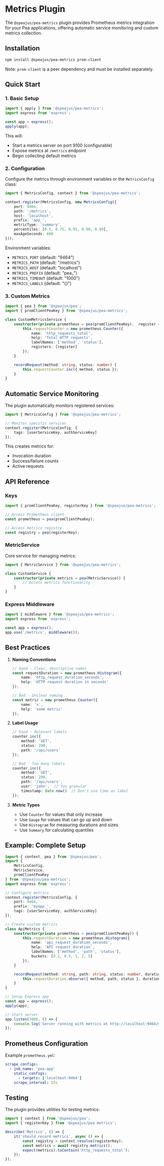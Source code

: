 # Metrics Plugin

The `@speajus/pea-metrics` plugin provides Prometheus metrics integration for your Pea applications, offering automatic service monitoring and custom metrics collection.

## Installation

```bash
npm install @speajus/pea-metrics prom-client
```

Note: `prom-client` is a peer dependency and must be installed separately.

## Quick Start

### 1. Basic Setup

```typescript
import { apply } from '@speajus/pea-metrics';
import express from 'express';

const app = express();
apply(app);
```

This will:
- Start a metrics server on port 9100 (configurable)
- Expose metrics at `/metrics` endpoint
- Begin collecting default metrics

### 2. Configuration

Configure the metrics through environment variables or the `MetricsConfig` class:

```typescript
import { MetricsConfig, context } from '@speajus/pea-metrics';

context.register(MetricsConfig, new MetricsConfig({
    port: 9464,
    path: '/metrics',
    host: 'localhost',
    prefix: 'app_',
    metricType: 'summary',
    percentiles: [0.5, 0.75, 0.95, 0.98, 0.99],
    maxAgeSeconds: 600
}));
```

Environment variables:
- `METRICS_PORT` (default: "9464")
- `METRICS_PATH` (default: "/metrics")
- `METRICS_HOST` (default: "localhost")
- `METRICS_PREFIX` (default: "pea_")
- `METRICS_TIMEOUT` (default: "1000")
- `METRICS_LABELS` (default: "{}")

### 3. Custom Metrics

```typescript
import { pea } from '@speajus/pea';
import { promClientPeaKey } from '@speajus/pea-metrics';

class CustomMetricsService {
    constructor(private prometheus = pea(promClientPeaKey),  register = pea(registerKey)) {
        this.requestCounter = new prometheus.Counter({
            name: 'http_requests_total',
            help: 'Total HTTP requests',
            labelNames: ['method', 'status'],
            registers: [register]
        });
    }

    recordRequest(method: string, status: number) {
        this.requestCounter.inc({ method, status });
    }
}
```

## Automatic Service Monitoring

The plugin automatically monitors registered services:

```typescript
import { MetricsConfig } from '@speajus/pea-metrics';

// Monitor specific services
context.register(MetricsConfig, {
    tags: [userServiceKey, authServiceKey]
});
```

This creates metrics for:
- Invocation duration
- Success/failure counts
- Active requests

## API Reference

### Keys

```typescript
import { promClientPeaKey, registerKey } from '@speajus/pea-metrics';

// Access Prometheus client
const prometheus = pea(promClientPeaKey);

// Access metrics registry
const registry = pea(registerKey);
```

### MetricService

Core service for managing metrics:

```typescript
import { MetricService } from '@speajus/pea-metrics';

class CustomService {
    constructor(private metrics = pea(MetricService)) {
        // Access metrics functionality
    }
}
```

### Express Middleware

```typescript
import { middleware } from '@speajus/pea-metrics';
import express from 'express';

const app = express();
app.use('/metrics', middleware());
```

## Best Practices

1. **Naming Conventions**
   ```typescript
   // Good - Clear, descriptive names
   const requestDuration = new prometheus.Histogram({
       name: 'http_request_duration_seconds',
       help: 'HTTP request duration in seconds'
   });

   // Bad - Unclear naming
   const metric = new prometheus.Counter({
       name: 'x',
       help: 'some metric'
   });
   ```

2. **Label Usage**
   ```typescript
   // Good - Relevant labels
   counter.inc({ 
       method: 'GET', 
       status: 200, 
       path: '/api/users' 
   });

   // Bad - Too many labels
   counter.inc({ 
       method: 'GET',
       status: 200,
       path: '/api/users',
       user: 'john',  // Too granular
       timestamp: Date.now()  // Don't use time as label
   });
   ```

3. **Metric Types**
   - Use `Counter` for values that only increase
   - Use `Gauge` for values that can go up and down
   - Use `Histogram` for measuring durations and sizes
   - Use `Summary` for calculating quantiles

## Example: Complete Setup

```typescript
import { context, pea } from '@speajus/pea';
import { 
    MetricsConfig, 
    MetricService, 
    promClientPeaKey 
} from '@speajus/pea-metrics';
import express from 'express';

// Configure metrics
context.register(MetricsConfig, {
    port: 9464,
    prefix: 'myapp_',
    tags: [userServiceKey, authServiceKey]
});

// Create custom metrics
class ApiMetrics {
    constructor(private prometheus = pea(promClientPeaKey)) {
        this.requestDuration = new prometheus.Histogram({
            name: 'api_request_duration_seconds',
            help: 'API request duration',
            labelNames: ['method', 'path', 'status'],
            buckets: [0.1, 0.5, 1, 2, 5]
        });
    }

    recordRequest(method: string, path: string, status: number, duration: number) {
        this.requestDuration.observe({ method, path, status }, duration);
    }
}

// Setup Express app
const app = express();
apply(app);

// Start server
app.listen(3000, () => {
    console.log('Server running with metrics at http://localhost:9464/metrics');
});
```

## Prometheus Configuration

Example `prometheus.yml`:

```yaml
scrape_configs:
  - job_name: 'pea-app'
    static_configs:
      - targets: ['localhost:9464']
    scrape_interval: 15s
```

## Testing

The plugin provides utilities for testing metrics:

```typescript
import { context } from '@speajus/pea';
import { registerKey } from '@speajus/pea-metrics';

describe('Metrics', () => {
    it('should record metrics', async () => {
        const registry = context.resolve(registerKey);
        const metrics = await registry.metrics();
        expect(metrics).toContain('http_requests_total');
    });
});
```
